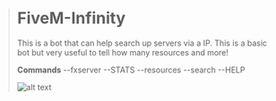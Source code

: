 > # FiveM-Infinity
> This is a bot that can help search up servers via a IP. This is a basic bot but very useful to tell how many resources and more!
> 
> 
> 
> **Commands**
> --fxserver
> --STATS
> --resources
> --search
> --HELP
> 
> ![alt text](https://cdn.discordapp.com/attachments/716014742463840257/786294534807486474/unknown.png)
